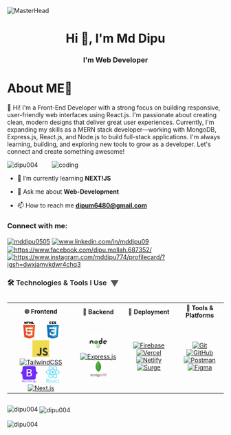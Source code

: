 ![MasterHead](https://user-images.githubusercontent.com/74038190/225813708-98b745f2-7d22-48cf-9150-083f1b00d6c9.gif)
<h1 align="center">Hi 👋, I'm Md Dipu</h1>
<h3 align="center">I'm Web Developer</h3>
<h1>About ME🚀</h1>
<p>👋 Hi! I'm a Front-End Developer with a strong focus on building responsive, user-friendly web interfaces using React.js. I'm passionate about creating clean, modern designs that deliver great user experiences. Currently, I'm expanding my skills as a MERN stack developer—working with MongoDB, Express.js, React.js, and Node.js to build full-stack applications. I'm always learning, building, and exploring new tools to grow as a developer. Let's connect and create something awesome!</p>
<img  align="right" width= "400"src="https://media0.giphy.com/media/v1.Y2lkPTc5MGI3NjExbTl1dWE4Z2wzZXl5djY0dmVjajNveDk4OXZxN2xtNTNlcHNiY3VlciZlcD12MV9pbnRlcm5hbF9naWZfYnlfaWQmY3Q9Zw/wLNuW1tCKRiPmDV5Y4/giphy.webp" alt="coding" />

<p align="left"> <img src="https://komarev.com/ghpvc/?username=dipu004&label=Profile%20views&color=0e75b6&style=flat" alt="dipu004" /> </p>

- 🌱 I’m currently learning **NEXT!JS**

- 💬 Ask me about **Web-Development**

- 📫 How to reach me **dipum6480@gmail.com**

<h3 align="left">Connect with me:</h3>
<p align="left">
<a href="https://twitter.com/mddipu0505" target="blank"><img align="center" src="https://raw.githubusercontent.com/rahuldkjain/github-profile-readme-generator/master/src/images/icons/Social/twitter.svg" alt="mddipu0505" height="30" width="40" /></a>
<a href="https://linkedin.com/in/www.linkedin.com/in/mddipu09" target="blank"><img align="center" src="https://raw.githubusercontent.com/rahuldkjain/github-profile-readme-generator/master/src/images/icons/Social/linked-in-alt.svg" alt="www.linkedin.com/in/mddipu09" height="30" width="40" /></a>
<a href="https://fb.com/https://www.facebook.com/dipu.mollah.687352/" target="blank"><img align="center" src="https://raw.githubusercontent.com/rahuldkjain/github-profile-readme-generator/master/src/images/icons/Social/facebook.svg" alt="https://www.facebook.com/dipu.mollah.687352/" height="30" width="40" /></a>
<a href="https://instagram.com/https://www.instagram.com/mddipu774/profilecard/?igsh=dwxjamvkdwr4chq3" target="blank"><img align="center" src="https://raw.githubusercontent.com/rahuldkjain/github-profile-readme-generator/master/src/images/icons/Social/instagram.svg" alt="https://www.instagram.com/mddipu774/profilecard/?igsh=dwxjamvkdwr4chq3" height="30" width="40" /></a>
</p>

<style>
  
  .table-responsive {
    width: 100%;
    overflow-x: auto;
  }

  @media (max-width: 480px) {
    table img {
      width: 30px !important;
      height: 30px !important;
    }
  }
  
  td a {
    margin: 0 6px;
    display: inline-block;
  }
</style>

<h3 align="left" style="display: flex; align-items: center; gap: 8px; font-weight: 600;">
  🛠️ Technologies & Tools I Use
  <span style="font-size: 20px; color: #555;">&#x25BC;</span>
</h3>

<div class="table-responsive">
  <table>
    <tr>
      <th align="center">🌐 Frontend</th>
      <th align="center">🔧 Backend</th>
      <th align="center">🚀 Deployment</th>
      <th align="center">🧰 Tools & Platforms</th>
    </tr>
    <tr>
      <td align="center" valign="middle">
        <a href="https://www.w3.org/html/" target="_blank" rel="noreferrer">
          <img src="https://raw.githubusercontent.com/devicons/devicon/master/icons/html5/html5-original-wordmark.svg" alt="HTML5" width="40" height="40" />
        </a>
        <a href="https://www.w3schools.com/css/" target="_blank" rel="noreferrer">
          <img src="https://raw.githubusercontent.com/devicons/devicon/master/icons/css3/css3-original-wordmark.svg" alt="CSS3" width="40" height="40" />
        </a>
        <a href="https://developer.mozilla.org/en-US/docs/Web/JavaScript" target="_blank" rel="noreferrer">
          <img src="https://raw.githubusercontent.com/devicons/devicon/master/icons/javascript/javascript-original.svg" alt="JavaScript" width="40" height="40" />
        </a>
        <a href="https://tailwindcss.com/" target="_blank" rel="noreferrer">
          <img src="https://www.vectorlogo.zone/logos/tailwindcss/tailwindcss-icon.svg" alt="TailwindCSS" width="40" height="40" />
        </a>
        <a href="https://getbootstrap.com/" target="_blank" rel="noreferrer">
          <img src="https://raw.githubusercontent.com/devicons/devicon/master/icons/bootstrap/bootstrap-plain-wordmark.svg" alt="Bootstrap" width="40" height="40" />
        </a>
        <a href="https://reactjs.org/" target="_blank" rel="noreferrer">
          <img src="https://raw.githubusercontent.com/devicons/devicon/master/icons/react/react-original-wordmark.svg" alt="React" width="40" height="40" />
        </a>
        <a href="https://nextjs.org/" target="_blank" rel="noreferrer">
          <img src="https://cdn.worldvectorlogo.com/logos/nextjs-2.svg" alt="Next.js" width="40" height="40" />
        </a>
      </td>
      <td align="center" valign="middle">
        <a href="https://nodejs.org/" target="_blank" rel="noreferrer">
          <img src="https://raw.githubusercontent.com/devicons/devicon/master/icons/nodejs/nodejs-original-wordmark.svg" alt="Node.js" width="40" height="40" />
        </a>
        <a href="https://expressjs.com/" target="_blank" rel="noreferrer">
          <img src="https://cdn.worldvectorlogo.com/logos/express-109.svg" alt="Express.js" width="40" height="40" />
        </a>
        <a href="https://www.mongodb.com/" target="_blank" rel="noreferrer">
          <img src="https://raw.githubusercontent.com/devicons/devicon/master/icons/mongodb/mongodb-original-wordmark.svg" alt="MongoDB" width="40" height="40" />
        </a>
      </td>
      <td align="center" valign="middle">
        <a href="https://firebase.google.com/" target="_blank" rel="noreferrer">
          <img src="https://www.vectorlogo.zone/logos/firebase/firebase-icon.svg" alt="Firebase" width="40" height="40" />
        </a>
        <a href="https://vercel.com/" target="_blank" rel="noreferrer">
          <img src="https://www.vectorlogo.zone/logos/vercel/vercel-icon.svg" alt="Vercel" width="40" height="40" />
        </a>
        <a href="https://www.netlify.com/" target="_blank" rel="noreferrer">
          <img src="https://www.vectorlogo.zone/logos/netlify/netlify-icon.svg" alt="Netlify" width="40" height="40" />
        </a>
        <a href="https://surge.sh/" target="_blank" rel="noreferrer">
          <img src="https://static.cdnlogo.com/logos/s/50/surge.svg" alt="Surge" width="40" height="40" />
        </a>
      </td>
      <td align="center" valign="middle">
        <a href="https://git-scm.com/" target="_blank" rel="noreferrer">
          <img src="https://www.vectorlogo.zone/logos/git-scm/git-scm-icon.svg" alt="Git" width="40" height="40" />
        </a>
        <a href="https://github.com/" target="_blank" rel="noreferrer">
          <img src="https://cdn.jsdelivr.net/gh/devicons/devicon/icons/github/github-original.svg" alt="GitHub" width="40" height="40" />
        </a>
        <a href="https://www.postman.com/" target="_blank" rel="noreferrer">
          <img src="https://www.vectorlogo.zone/logos/getpostman/getpostman-icon.svg" alt="Postman" width="40" height="40" />
        </a>
        <a href="https://figma.com/" target="_blank" rel="noreferrer">
          <img src="https://www.vectorlogo.zone/logos/figma/figma-icon.svg" alt="Figma" width="40" height="40" />
        </a>
      </td>
    </tr>
  </table>
</div>




<p><img align="left" src="https://github-readme-stats.vercel.app/api/top-langs?username=dipu004&show_icons=true&locale=en&layout=compact" alt="dipu004" /></p>

<p>&nbsp;<img align="center" src="https://github-readme-stats.vercel.app/api?username=dipu004&show_icons=true&locale=en" alt="dipu004" /></p>

<p><img align="center" src="https://github-readme-streak-stats.herokuapp.com/?user=dipu004&" alt="dipu004" /></p>
